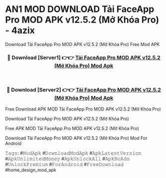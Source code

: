 # AN1 MOD DOWNLOAD Tải FaceApp Pro MOD APK v12.5.2 (Mở Khóa Pro) - 4azix
Download Tải FaceApp Pro MOD APK v12.5.2 (Mở Khóa Pro) Free Mod APK

<div align="center">
<h3>🔴 Download [Server1] 👉👉 <a href="https://apk-comot.site?title=Tải_FaceApp_Pro_MOD_APK_v12.5.2_(Mở_Khóa_Pro)">Tải FaceApp Pro MOD APK v12.5.2 (Mở Khóa Pro) Mod Apk</a></h3><br>

<h3>🔴 Download [Server2] 👉👉 <a href="https://apk-comot.site?title=Tải_FaceApp_Pro_MOD_APK_v12.5.2_(Mở_Khóa_Pro)">Tải FaceApp Pro MOD APK v12.5.2 (Mở Khóa Pro) Mod Apk</a></h3>
</div>


Free Download APK MOD Tải FaceApp Pro MOD APK v12.5.2 (Mở Khóa Pro)

Download Tải FaceApp Pro MOD APK v12.5.2 (Mở Khóa Pro) 

Free APK MOD Tải FaceApp Pro MOD APK v12.5.2 (Mở Khóa Pro) 

Download Tải FaceApp Pro MOD APK v12.5.2 (Mở Khóa Pro) Mod For Android

𝚃𝚊𝚐𝚜: #𝙼𝚘𝚍𝙰𝚙𝚔 #𝙳𝚘𝚠𝚗𝚕𝚘𝚊𝚍𝙼𝚘𝚍𝙰𝚙𝚔 #𝙰𝚙𝚔𝙻𝚊𝚝𝚎𝚜𝚝𝚅𝚎𝚛𝚜𝚒𝚘𝚗 #𝙰𝚙𝚔𝚄𝚗𝚕𝚒𝚖𝚒𝚝𝚎𝚍𝙼𝚘𝚗𝚎𝚢 #𝙰𝚙𝚔𝚄𝚗𝚕𝚘𝚌𝚔𝙰𝚕𝚕 #𝙰𝚙𝚔𝙽𝚘𝙰𝚍𝚜 #𝚄𝚗𝚕𝚘𝚌𝚔𝙿𝚛𝚎𝚖𝚒𝚞𝚖 #𝙵𝚘𝚛𝙰𝚗𝚍𝚛𝚘𝚒𝚍 #𝙵𝚛𝚎𝚎𝙳𝚘𝚠𝚗𝚕𝚘𝚊𝚍 #home_design_mod_apk